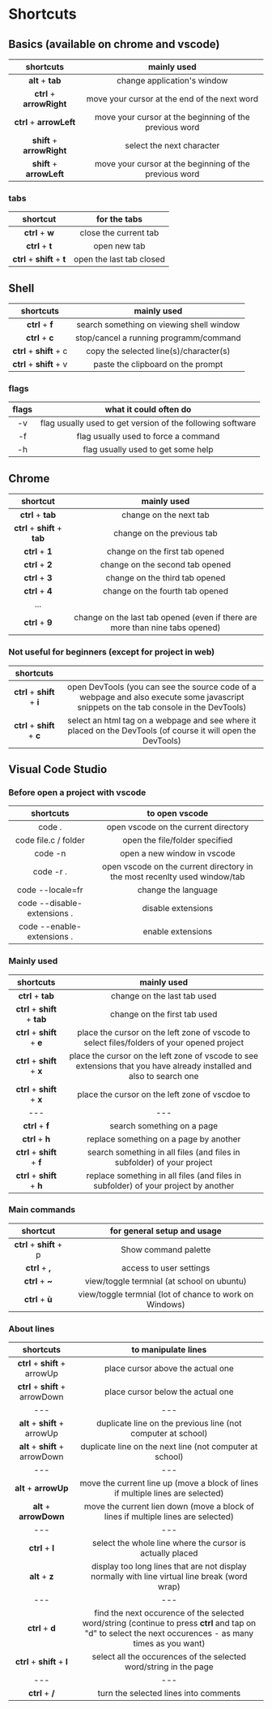 # Shortcuts

## Basics (available on chrome and vscode) 

|shortcuts|mainly used|
|:---:                       | :---: |
|**alt** + **tab**   					| change application's window|
|**ctrl** + **arrowRight**				| move your cursor at the end of the next word|
|**ctrl** + **arrowLeft**				| move your cursor at the beginning of the previous word|
|**shift** + **arrowRight**				| select the next character|
|**shift** + **arrowLeft**				| move your cursor at the beginning of the previous word|


### tabs

|shortcut|for the tabs|
|:---:                       | :---: |
|**ctrl** + **w**						| close the current tab|
|**ctrl** + **t**						| open new tab|
|**ctrl** + **shift** + **t**				| open the last tab closed|


## Shell

|shortcuts|mainly used|
|:---:                       | :---: |
|**ctrl** + **f**						| search something on viewing shell window|
|**ctrl** + **c**						| stop/cancel a running programm/command|
|**ctrl** + **shift** + c				| copy the selected line(s)/character(s)|
|**ctrl** + **shift** + v               | paste the clipboard on the prompt|

### flags
|flags| what it could often do|
|:---:                       | :---: |
|-v								| flag usually used to get version of the following software|
|-f								| flag usually used to force a command|
|-h								| flag usually used to get some help|



## Chrome

|shortcut|mainly used|
|:---:                       | :---: |
|**ctrl** + **tab**						| change on the next tab|
|**ctrl** + **shift** + **tab**				| change on the previous tab|
|**ctrl** + **1**						| change on the first tab opened|
|**ctrl** + **2**						| change on the second tab opened|
|**ctrl** + **3**						| change on the third tab opened|
|**ctrl** + **4**						| change on the fourth tab opened|
|...                            |   |
|**ctrl** + **9**						| change on the last tab opened (even if there are more than nine tabs opened)|

### Not useful for beginners (except for project in web)
|shortcuts||
|:---:                       | :---: |
|**ctrl** + **shift** + **i**				| open DevTools (you can see the source code of a webpage and also execute some javascript snippets on the tab console in the DevTools)|
|**ctrl** + **shift** + **c**				| select an html tag on a webpage and see where it placed on the DevTools (of course it will open the DevTools)|



## Visual Code Studio

### Before open a project with vscode
|shortcuts|to open vscode|
|:---:                       | :---: |
|code .| open vscode on the current directory|
|code file.c / folder|open the file/folder specified|
|code -n| open a new window in vscode|
|code -r .| open vscode on the current directory in the most recenlty used window/tab|
|code --locale=fr| change the language|
|code --disable-extensions .| disable extensions |
|code --enable-extensions .| enable extensions |

### Mainly used 
|shortcuts|mainly used|
|:---:                       | :---: |
|**ctrl** + **tab**						| change on the last tab used|
|**ctrl** + **shift** + **tab**				| change on the first tab used|
|**ctrl** + **shift** + **e**				| place the cursor on the left zone of vscode to select files/folders of your opened project|
|**ctrl** + **shift** + **x**				| place the cursor on the left zone of vscode to see extensions that you have already installed and also to search one|
|**ctrl** + **shift** + **x**				| place the cursor on the left zone of vscdoe to 
|---                       | --- |
|**ctrl** + **f**						| search something on a page|
|**ctrl** + **h**						| replace something on a page by another|
|**ctrl** + **shift** + **f**				| search something in all files (and files in subfolder) of your project|
|**ctrl** + **shift** + **h**				| replace something in all files (and files in subfolder) of your project by another|

### Main commands

|shortcut|for general setup and usage|
|:---:                       | :---: |
|**ctrl** + **shift** + p				| Show command palette|
|**ctrl** + **,**						| access to user settings|
|**ctrl** + **~** 						| view/toggle termnial (at school on ubuntu)|
|**ctrl** + **ù** 						| view/toggle termnial (lot of chance to work on Windows)|


### About lines

|shortcuts|to manipulate lines|
|:---:                       | :---: |
|**ctrl** + **shift** + arrowUp			| place cursor above the actual one|
|**ctrl** + **shift** + arrowDown		| place cursor below the actual one|
|---                       | --- |
|**alt** + **shift** + arrowUp			| duplicate line on the previous line (not computer at school)|
|**alt** + **shift** + arrowDown		| duplicate line on the next line (not computer at school)|
|---                       | --- |
|**alt** + **arrowUp**			        | move the current line up (move a block of lines if multiple lines are selected)|
|**alt** + **arrowDown**		        | move the current lien down (move a block of lines if multiple lines are selected) |
|---                       | --- |
|**ctrl** + **l**						| select the whole line where the cursor is actually placed|
|**alt** + **z**                        | display too long lines that are not display normally with line virtual line break (word wrap)|
|---                       | --- |
|**ctrl** + **d**                       | find the next occurence of the selected word/string (continue to press **ctrl** and tap on "d" to select the next occurences - as many times as you want)|
|**ctrl** + **shift** + **l**               | select all the occurences of the selected word/string in the page|
|---                       | --- |
|**ctrl** + **/**                       | turn the selected lines into comments
